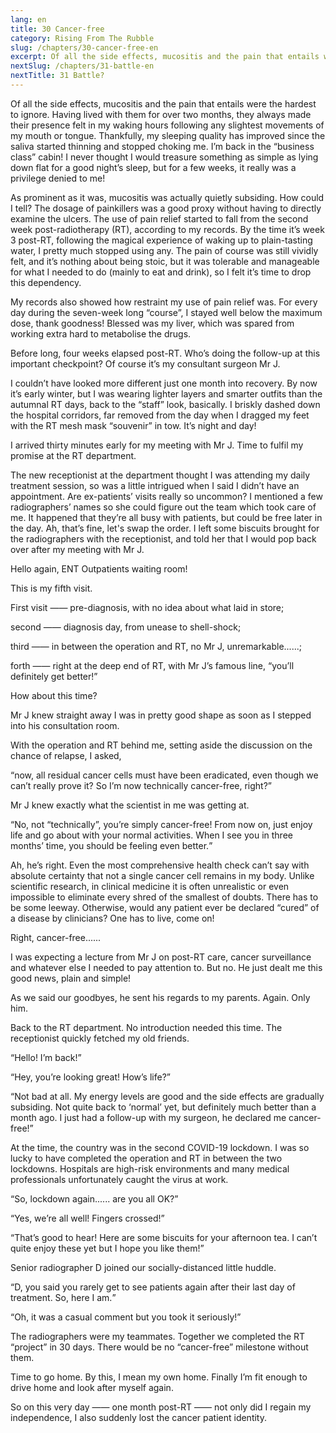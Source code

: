 ```yaml
---
lang: en
title: 30 Cancer-free
category: Rising From The Rubble
slug: /chapters/30-cancer-free-en
excerpt: Of all the side effects, mucositis and the pain that entails were the hardest to ignore. Having lived with them for over two months, they always made their presence felt in my waking hours following any slightest movements of my mouth or tongue.
nextSlug: /chapters/31-battle-en
nextTitle: 31 Battle?
---
```


Of all the side effects, mucositis and the pain that entails were the hardest to ignore. Having lived with them for over two months, they always made their presence felt in my waking hours following any slightest movements of my mouth or tongue. Thankfully, my sleeping quality has improved since the saliva started thinning and stopped choking me. I’m back in the “business class” cabin! I never thought I would treasure something as simple as lying down flat for a good night’s sleep, but for a few weeks, it really was a privilege denied to me!

As prominent as it was, mucositis was actually quietly subsiding. How could I tell? The dosage of painkillers was a good proxy without having to directly examine the ulcers. The use of pain relief started to fall from the second week post-radiotherapy (RT), according to my records. By the time it’s week 3 post-RT, following the magical experience of waking up to plain-tasting water, I pretty much stopped using any. The pain of course was still vividly felt, and it’s nothing about being stoic, but it was tolerable and manageable for what I needed to do (mainly to eat and drink), so I felt it’s time to drop this dependency.

My records also showed how restraint my use of pain relief was. For every day during the seven-week long “course”, I stayed well below the maximum dose, thank goodness! Blessed was my liver, which was spared from working extra hard to metabolise the drugs.

Before long, four weeks elapsed post-RT. Who’s doing the follow-up at this important checkpoint? Of course it’s my consultant surgeon Mr J.

I couldn’t have looked more different just one month into recovery. By now it’s early winter, but I was wearing lighter layers and smarter outfits than the autumnal RT days, back to the “staff” look, basically. I briskly dashed down the hospital corridors, far removed from the day when I dragged my feet with the RT mesh mask “souvenir” in tow. It’s night and day!

I arrived thirty minutes early for my meeting with Mr J. Time to fulfil my promise at the RT department.

The new receptionist at the department thought I was attending my daily treatment session, so was a little intrigued when I said I didn’t have an appointment. Are ex-patients’ visits really so uncommon? I mentioned a few radiographers’ names so she could figure out the team which took care of me. It happened that they’re all busy with patients, but could be free later in the day. Ah, that’s fine, let's swap the order. I left some biscuits brought for the radiographers with the receptionist, and told her that I would pop back over after my meeting with Mr J.

Hello again, ENT Outpatients waiting room! 

This is my fifth visit.

First visit —— pre-diagnosis, with no idea about what laid in store;

second —— diagnosis day, from unease to shell-shock;

third —— in between the operation and RT, no Mr J, unremarkable......;

forth —— right at the deep end of RT, with Mr J’s famous line, “you’ll definitely get better!”

How about this time?

Mr J knew straight away I was in pretty good shape as soon as I stepped into his consultation room.

With the operation and RT behind me, setting aside the discussion on the chance of relapse, I asked,

<q>now, all residual cancer cells must have been eradicated, even though we can’t really prove it? So I’m now technically cancer-free, right?

Mr J knew exactly what the scientist in me was getting at.

<q>No, not “technically”, you’re simply cancer-free! From now on, just enjoy life and go about with your normal activities. When I see you in three months’ time, you should be feeling even better.

Ah, he’s right. Even the most comprehensive health check can’t say with absolute certainty that not a single cancer cell remains in my body. Unlike scientific research, in clinical medicine it is often unrealistic or even impossible to eliminate every shred of the smallest of doubts. There has to be some leeway. Otherwise, would any patient ever be declared “cured” of a disease by clinicians? One has to live, come on!

Right, cancer-free......

I was expecting a lecture from Mr J on post-RT care, cancer surveillance and whatever else I needed to pay attention to. But no. He just dealt me this good news, plain and simple!

As we said our goodbyes, he sent his regards to my parents. Again. Only him.

Back to the RT department. No introduction needed this time. The receptionist quickly fetched my old friends.

“Hello! I’m back!”

“Hey, you’re looking great! How’s life?”

“Not bad at all. My energy levels are good and the side effects are gradually subsiding. Not quite back to ‘normal’ yet, but definitely much better than a month ago. I just had a follow-up with my surgeon, he declared me cancer-free!” 

At the time, the country was in the second COVID-19 lockdown. I was so lucky to have completed the operation and RT in between the two lockdowns. Hospitals are high-risk environments and many medical professionals unfortunately caught the virus at work.

“So, lockdown again...... are you all OK?”

“Yes, we’re all well! Fingers crossed!”

“That’s good to hear! Here are some biscuits for your afternoon tea. I can’t quite enjoy these yet but I hope you like them!”

Senior radiographer D joined our socially-distanced little huddle.

<q>D, you said you rarely get to see patients again after their last day of treatment. So, here I am.

“Oh, it was a casual comment but you took it seriously!”

The radiographers were my teammates. Together we completed the RT “project” in 30 days. There would be no “cancer-free” milestone without them.

Time to go home. By this, I mean my own home. Finally I’m fit enough to drive home and look after myself again.

So on this very day —— one month post-RT —— not only did I regain my independence, I also suddenly lost the cancer patient identity.